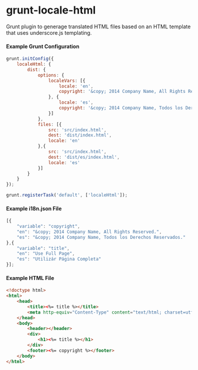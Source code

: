 grunt-locale-html
=================

Grunt plugin to generage translated HTML files based on an HTML template that uses underscore.js templating.

#### Example Grunt Configuration

```javascript
grunt.initConfig({
    localeHtml: {
        dist: {
            options: {
                localeVars: [{
                    locale: 'en',
                    copyright: '&copy; 2014 Company Name, All Rights Reserved.'
                }, {
                    locale: 'es',
                    copyright: '&copy; 2014 Company Name, Todos los Derechos Reservados.'
                }]
            },
            files: [{
                src: 'src/index.html',
                dest: 'dist/index.html',
                locale: 'en'
            },{
                src: 'src/index.html',
                dest: 'dist/es/index.html',
                locale: 'es'
            }]
        }
    }
});

grunt.registerTask('default', ['localeHtml']);
```

#### Example i18n.json File

```javascript
[{
    "variable": "copyright",
    "en": "&copy; 2014 Company Name, All Rights Reserved.",
    "es": "&copy; 2014 Company Name, Todos los Derechos Reservados."
},{
    "variable": "title",
    "en": "Use Full Page",
    "es": "Utilizár Página Completa"
}];

```

#### Example HTML File

```html
<!doctype html>
<html>
    <head>
        <title><%= title %></title>
        <meta http-equiv="Content-Type" content="text/html; charset=utf-8">
    </head>
    <body>
        <header></header>
        <div>
            <h1><%= title %></h1>
        </div>
        <footer><%= copyright %></footer>
    </body>
</html>

```
